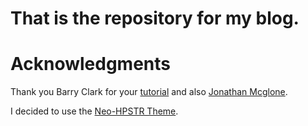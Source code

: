 # That is the repository for my blog.

# Acknowledgments

Thank you Barry Clark for your [tutorial](https://www.smashingmagazine.com/2014/08/build-blog-jekyll-github-pages/) and  also [Jonathan Mcglone](http://jmcglone.com/guides/github-pages/).

I decided to use the [Neo-HPSTR Theme](https://github.com/aron-bordin/neo-hpstr-jekyll-theme).